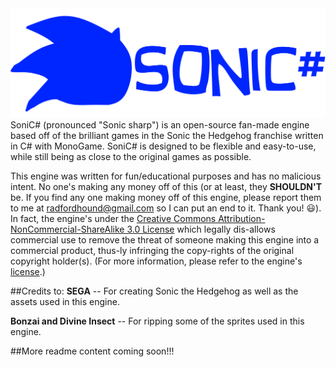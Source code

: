 <img src="https://raw.githubusercontent.com/Radfordhound/Sonic-Sharp/master/logo%201920x667.png" style="width: 480; height:167;">
SoniC# (pronounced "Sonic sharp") is an open-source fan-made engine based off of the brilliant games in the Sonic the Hedgehog franchise written in C# with MonoGame. SoniC# is designed to be flexible and easy-to-use, while still being as close to the original games as possible.

This engine was written for fun/educational purposes and has no malicious intent. No one's making any money off of this (or at least, they **SHOULDN'T** be. If you find any one making money off of this engine, please report them to me at radfordhound@gmail.com so I can put an end to it. Thank you! :smiley:). In fact, the engine's under the [Creative Commons Attribution-NonCommercial-ShareAlike 3.0 License](http://creativecommons.org/licenses/by-nc-sa/3.0/) which legally dis-allows commercial use to remove the threat of someone making this engine into a commercial product, thus-ly infringing the copy-rights of the original copyright holder(s). (For more information, please refer to the engine's [license](https://github.com/Radfordhound/Sonic-Sharp/blob/master/LICENSE.md).)

##Credits to:
**SEGA** -- For creating Sonic the Hedgehog as well as the assets used in this engine.

**Bonzai and Divine Insect** -- For ripping some of the sprites used in this engine.

##More readme content coming soon!!!
